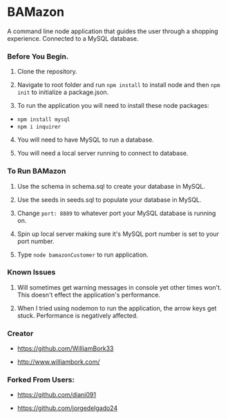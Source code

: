 # BAMazon

A command line node application that guides the user through a shopping experience. Connected to a MySQL database.


### Before You Begin.

1. Clone the repository.

2. Navigate to root folder and run `npm install` to install node and then `npm init` to initialize a package.json.

3. To run the application you will need to install these node packages:

* `npm install mysql`
* `npm i inquirer`

4. You will need to have MySQL to run a database.

5. You will need a local server running to connect to database.

### To Run BAMazon
1. Use the schema in schema.sql to create your database in MySQL.

2. Use the seeds in seeds.sql to populate your database in MySQL.

3. Change `port: 8889` to whatever port your MySQL database is running on.

4. Spin up local server making sure it's MySQL port number is set to your port number.

5. Type `node bamazonCustomer` to run application.

### Known Issues
1. Will sometimes get warning messages in console yet other times won't. This doesn't effect the application's performance.

2. When I tried using nodemon to run the application, the arrow keys get stuck. Performance is negatively affected.


### Creator

* https://github.com/WilliamBork33

* http://www.williambork.com/


### Forked From Users:
* https://github.com/diani091

* https://github.com/jorgedelgado24

